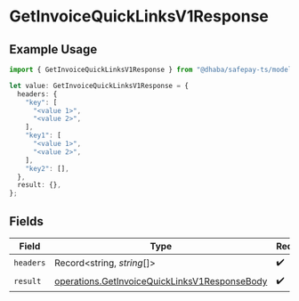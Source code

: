 # GetInvoiceQuickLinksV1Response

## Example Usage

```typescript
import { GetInvoiceQuickLinksV1Response } from "@dhaba/safepay-ts/models/operations";

let value: GetInvoiceQuickLinksV1Response = {
  headers: {
    "key": [
      "<value 1>",
      "<value 2>",
    ],
    "key1": [
      "<value 1>",
      "<value 2>",
    ],
    "key2": [],
  },
  result: {},
};
```

## Fields

| Field                                                                                                          | Type                                                                                                           | Required                                                                                                       | Description                                                                                                    |
| -------------------------------------------------------------------------------------------------------------- | -------------------------------------------------------------------------------------------------------------- | -------------------------------------------------------------------------------------------------------------- | -------------------------------------------------------------------------------------------------------------- |
| `headers`                                                                                                      | Record<string, *string*[]>                                                                                     | :heavy_check_mark:                                                                                             | N/A                                                                                                            |
| `result`                                                                                                       | [operations.GetInvoiceQuickLinksV1ResponseBody](../../models/operations/getinvoicequicklinksv1responsebody.md) | :heavy_check_mark:                                                                                             | N/A                                                                                                            |